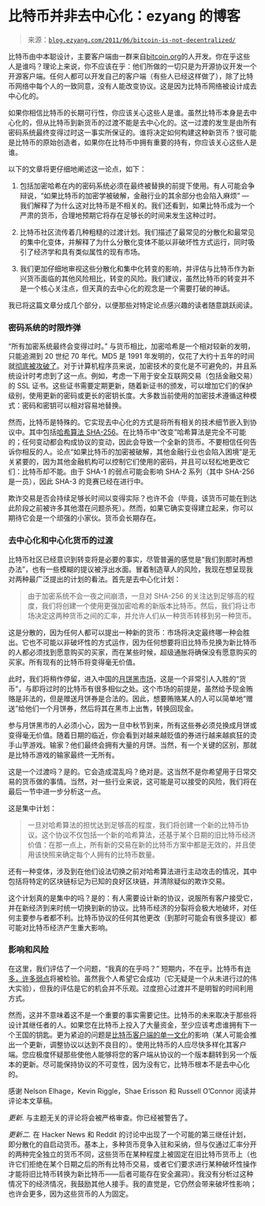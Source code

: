 <!--yml

category: 未分类

date: 2024-07-01 18:17:46

-->

# 比特币并非去中心化：ezyang 的博客

> 来源：[`blog.ezyang.com/2011/06/bitcoin-is-not-decentralized/`](http://blog.ezyang.com/2011/06/bitcoin-is-not-decentralized/)

比特币由中本聪设计，主要客户端由一群来自[bitcoin.org](http://bitcoin.org/)的人开发。你在乎这些人是谁吗？理论上来说，你不应该在乎：他们所做的一切只是为开源协议开发一个开源客户端。任何人都可以开发自己的客户端（有些人已经这样做了），除了比特币网络中每个人的一致同意，没有人能改变协议。这是因为比特币网络被设计成去中心化的。

如果你相信比特币的长期可行性，你应该关心这些人是谁。虽然比特币本身是去中心化的，但从比特币到新货币的过渡不能是去中心化的。这一过渡的发生是由所有密码系统最终变得过时这一事实所保证的。谁将决定如何构建这种新货币？很可能是比特币的原始创造者，如果你在比特币中拥有重要的持有，你应该关心这些人是谁。

以下的文章将更仔细地阐述这一论点，如下：

1.  包括加密哈希在内的密码系统必须在最终被替换的前提下使用。有人可能会争辩说，“如果比特币的加密学被破解，金融行业的其余部分也会陷入麻烦” — 我们解释了为什么这对比特币是不相关的。我们还看到，如果比特币成为一个严肃的货币，合理地预期它将存在足够长的时间来发生这种过时。

1.  比特币社区流传着几种粗糙的过渡计划。我们描述了最常见的分散化和最常见的集中化变体，并解释了为什么分散化变体不能以非破坏性方式运行，同时吸引了经济学和具有类似属性的现有市场。

1.  我们更加仔细地审视这些分散化和集中化转变的影响，并评估与比特币作为新兴货币面临的其他风险相比，转变的风险。我们建议，虽然比特币的转变并不是一个核心关注点，但天真的去中心化的观念是一个需要打破的神话。

我已将这篇文章分成几个部分，以便那些对特定论点感兴趣的读者随意跳跃阅读。

### 密码系统的时限炸弹

“所有加密系统最终会变得过时。” 与货币相比，加密哈希是一个相对较新的发明，只能追溯到 20 世纪 70 年代。MD5 是 1991 年发明的，仅花了大约十五年的时间就[彻底被攻破了](http://valerieaurora.org/hash.html)。对于计算机程序员来说，加密技术的变化是不可避免的，并且系统设计时考虑到了这一点。例如，考虑一下用于安全互联网交易（包括金融交易）的 SSL 证书。这些证书需要定期更新，随着新证书的颁发，可以增加它们的保护级别，使用更新的密码或更长的密钥长度。大多数当前使用的加密技术遵循这种模式：密码和密钥可以相对容易地替换。

然而，比特币是特殊的。它实现去中心化的方式是将所有相关的技术细节嵌入到协议中。其中包括[哈希算法 SHA-256](https://en.bitcoin.it/wiki/Protocol_specification)。在比特币中“改变”哈希算法是完全不可能的；任何变动都会构成协议的变动，因此会导致一个全新的货币。不要相信任何告诉你相反的人。论点“如果比特币的加密被破解，其他金融行业也会陷入困境”是无关紧要的，因为其他金融机构可以控制它们使用的密码，并且可以轻松地更改它们：比特币却不能。由于 SHA-1 的弱点可能会影响 SHA-2 系列（其中 SHA-256 是一员），因此 SHA-3 的竞赛已经在进行中。

欺诈交易是否会持续足够长时间以变得实际？也许不会（毕竟，该货币可能在到达此阶段之前被许多其他潜在问题杀死）。然而，如果它确实变得建立起来，你可以期待它会是一个顽强的小家伙。货币会长期存在。

### 去中心化和中心化货币的过渡

比特币社区已经意识到转变将是必要的事实，尽管普遍的感觉是“我们到那时再想办法”，也有一些模糊的提议被浮出水面。冒着制造草人的风险，我现在想呈现我对两种最广泛提出的计划的看法。首先是去中心化计划：

> 由于加密系统不会一夜之间崩溃，一旦对 SHA-256 的关注达到足够高的程度，我们将创建一个使用更强加密哈希的新版本比特币。然后，我们将让市场决定这两种货币之间的汇率，并允许人们从一种货币转移到另一种货币。

这是分散的，因为任何人都可以提出一种新的货币：市场将决定最终哪一种会胜出。它也不可能以非破坏性的方式运作，因为任何想要将旧比特币兑换为新比特币的人都必须找到愿意购买的买家，而在某些时候，超级通胀将确保没有愿意购买的买家。所有现有的比特币将变得毫无价值。

此时，我们将稍作停留，进入中国的[月饼黑市场](http://marketplace.publicradio.org/display/web/2010/09/21/a-black-market-for-mooncakes-in-china/)，这是一个非常引人入胜的“货币”，与即将过时的比特币有很多相似之处。这个市场的前提是，虽然给予现金贿赂是非法的，但是赠送月饼券是合法的。因此，想要贿赂某人的人可以简单地“赠送”给他们一个月饼券，然后将其在黑市上出售，转换回现金。

参与月饼黑市的人必须小心，因为一旦中秋节到来，所有这些券必须兑换成月饼或变得毫无价值。随着日期的临近，你会看到对越来越贬值的券进行越来越疯狂的烫手山芋游戏。输家？他们最终会拥有大量的月饼。当然，有一个关键的区别，那就是比特币游戏的输家最终一无所有。

这是一个过渡吗？是的。它会造成混乱吗？绝对是。这当然不是你希望用于日常交易的货币做的事情。当然，对一些行业来说，这可能是可以接受的风险，我们将在最后一节中进一步分析这一点。

这是集中计划：

> 一旦对哈希算法的担忧达到足够高的程度，我们将创建一个新的比特币协议。这个协议不仅包括一个新的哈希算法，还基于某个日期的旧比特币经济价值：在那一点上，所有新的交易在新的比特币方案中都是无效的，并且使用该快照来确定每个人拥有的比特币数量。

还有一种变体，涉及到在他们设法切换之前对哈希算法进行主动攻击的情况，其中包括将特定的区块链标记为已知的良好区块链，并清除疑似的欺诈交易。

这个计划真的是集中的吗？是的：有人需要设计新的协议，说服所有客户接受它，并在新经济到来时统一切换到新的协议。比特币经济的分裂将会极大地破坏，对任何主要参与者都不利。比特币协议的任何其他更改（到那时可能会有很多提议）都可能对比特币经济产生重大影响。

### 影响和风险

在这里，我们评估了一个问题，“我真的在乎吗？” 短期内，不在乎。比特币有[许多，许多弱点](http://www.quora.com/Is-the-cryptocurrency-Bitcoin-a-good-idea?srid=pxt)将被检验。虽然我个人希望它会成功（它无疑是一个从未进行过的伟大实验），但我的评估是它的机会并不乐观。过度担心过渡并不是明智的时间利用方式。

然而，这并不意味着这不是一个重要的事实需要记住。比特币的未来取决于那些将设计其继任者的人。如果您在比特币上投入了大量资金，至少应该考虑谁拥有下一个王国的钥匙。更为紧迫的问题是[比特币客户端的单一文化](http://timothyblee.com/2011/04/19/bitcoins-collusion-problem)的影响（某人可能会推出一个更新，调整协议以达到不良目的）。使用比特币的人应尽快多样化其客户端。您应极度怀疑那些使他人能够将您的客户端从协议的一个版本翻转到另一个版本的更新。尽可能保持协议的不可变性，因为没有它，比特币根本不是去中心化的。

感谢 Nelson Elhage，Kevin Riggle，Shae Erisson 和 Russell O’Connor 阅读并评论本文草稿。

*更新.* 与主题无关的评论将会被严格审查。你已经被警告了。

*更新二.* 在 Hacker News 和 Reddit 的讨论中出现了一个可能的第三继任计划，即分散化的自启动货币。基本上，多种货币竞争入驻和采纳，但与仅通过汇率分开的两种完全独立的货币不同，这些货币在某种程度上被固定在旧比特币货币上（也许它们拒绝在某个日期之后的所有比特币交易，或者它们要求进行某种破坏性操作才能将旧比特币转换为新比特币——后者可能存在安全漏洞）。我没有分析过这种情况下的经济情况，我鼓励其他人接手。我的直觉是，它仍然会带来破坏性影响；也许会更多，因为这些货币的人为固定。
